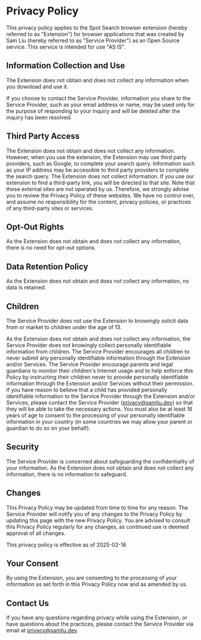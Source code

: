 # Privacy Policy

This privacy policy applies to the Spot Search browser extension (hereby referred to as "Extension") for browser applications that was created by Sam Liu (hereby referred to as "Service Provider") as an Open Source service. This service is intended for use "AS IS".

## Information Collection and Use

The Extension does not obtain and does not collect any information when you download and use it.

If you choose to contact the Service Provider, information you share to the Service Provider, such as your email address or name, may be used only for the purpose of responding to your inquiry and will be deleted after the inquiry has been resolved.

## Third Party Access

The Extension does not obtain and does not collect any information. However, when you use the extension, the Extension may use third party providers, such as Google, to complete your search query. Information such as your IP address may be accessible to third party providers to complete the search query. The Extension does not collect information. If you use our extension to find a third-party link, you will be directed to that site. Note that these external sites are not operated by us. Therefore, we strongly advise you to review the Privacy Policy of these websites. We have no control over, and assume no responsibility for the content, privacy policies, or practices of any third-party sites or services.

## Opt-Out Rights

As the Extension does not obtain and does not collect any information, there is no need for opt-out options.

## Data Retention Policy

As the Extension does not obtain and does not collect any information, no data is retained.

## Children

The Service Provider does not use the Extension to knowingly solicit data from or market to children under the age of 13.

As the Extension does not obtain and does not collect any information, the Service Provider does not knowingly collect personally identifiable information from children. The Service Provider encourages all children to never submit any personally identifiable information through the Extension and/or Services. The Service Provider encourage parents and legal guardians to monitor their children's Internet usage and to help enforce this Policy by instructing their children never to provide personally identifiable information through the Extension and/or Services without their permission. If you have reason to believe that a child has provided personally identifiable information to the Service Provider through the Extension and/or Services, please contact the Service Provider (privacy@samliu.dev) so that they will be able to take the necessary actions. You must also be at least 16 years of age to consent to the processing of your personally identifiable information in your country (in some countries we may allow your parent or guardian to do so on your behalf).

## Security

The Service Provider is concerned about safeguarding the confidentiality of your information. As the Extension does not obtain and does not collect any information, there is no information to safeguard.

## Changes

This Privacy Policy may be updated from time to time for any reason. The Service Provider will notify you of any changes to the Privacy Policy by updating this page with the new Privacy Policy. You are advised to consult this Privacy Policy regularly for any changes, as continued use is deemed approval of all changes.

This privacy policy is effective as of 2025-02-16

## Your Consent

By using the Extension, you are consenting to the processing of your information as set forth in this Privacy Policy now and as amended by us.

## Contact Us

If you have any questions regarding privacy while using the Extension, or have questions about the practices, please contact the Service Provider via email at privacy@samliu.dev.
